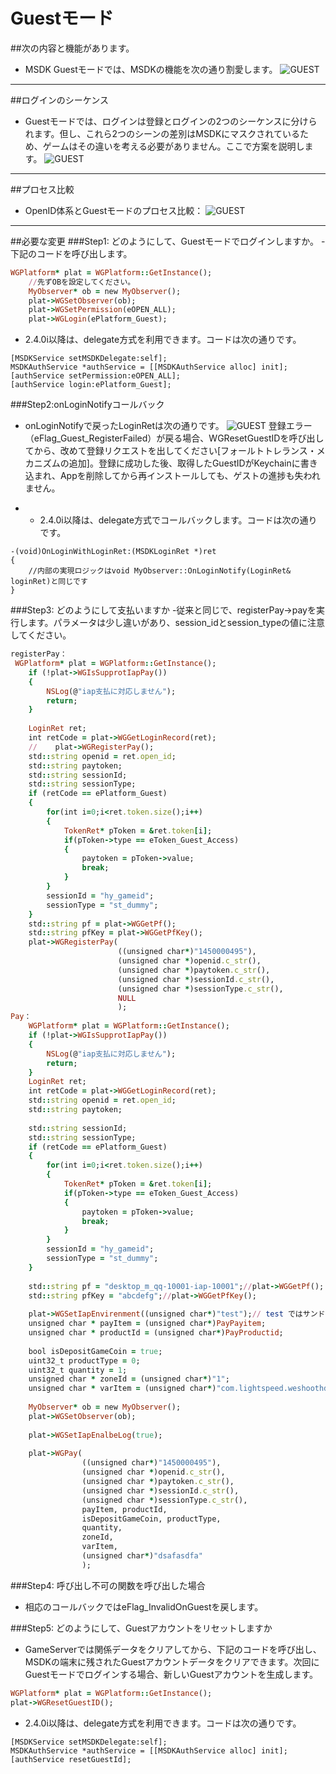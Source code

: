 ﻿Guestモード
===

##次の内容と機能があります。 
 - MSDK Guestモードでは、MSDKの機能を次の通り割愛します。
![GUEST](./Guest1.png)
---

##ログインのシーケンス
 - Guestモードでは、ログインは登録とログインの2つのシーケンスに分けられます。但し、これら2つのシーンの差別はMSDKにマスクされているため、ゲームはその違いを考える必要がありません。ここで方案を説明します。
![GUEST](./Guest2.png)
---

##プロセス比較
 - OpenID体系とGuestモードのプロセス比較：
![GUEST](./Guest3.png)
---

##必要な変更
###Step1: どのようにして、Guestモードでログインしますか。
-下記のコードを呼び出します。
```ruby
WGPlatform* plat = WGPlatform::GetInstance();
    //先ずOBを設定してください。
    MyObserver* ob = new MyObserver();
    plat->WGSetObserver(ob);
    plat->WGSetPermission(eOPEN_ALL);
    plat->WGLogin(ePlatform_Guest);
```

- 2.4.0i以降は、delegate方式を利用できます。コードは次の通りです。
```
[MSDKService setMSDKDelegate:self];
MSDKAuthService *authService = [[MSDKAuthService alloc] init];
[authService setPermission:eOPEN_ALL];
[authService login:ePlatform_Guest];
```

###Step2:onLoginNotifyコールバック
 - onLoginNotifyで戻ったLoginRetは次の通りです。 
 ![GUEST](./Guest4.png)
登録エラー（eFlag_Guest_RegisterFailed）が戻る場合、WGResetGuestIDを呼び出してから、改めて登録リクエストを出してください[フォールトトレランス・メカニズムの追加]。登録に成功した後、取得したGuestIDがKeychainに書き込まれ、Appを削除してから再インストールしても、ゲストの進捗も失われません。

- - 2.4.0i以降は、delegate方式でコールバックします。コードは次の通りです。
```
-(void)OnLoginWithLoginRet:(MSDKLoginRet *)ret
{
    //内部の実現ロジックはvoid MyObserver::OnLoginNotify(LoginRet& loginRet)と同じです
}
```

###Step3: どのようにして支払いますか
 -従来と同じで、registerPay->payを実行します。パラメータは少し違いがあり、session_idとsession_typeの値に注意してください。
```ruby
registerPay：
 WGPlatform* plat = WGPlatform::GetInstance();
    if (!plat->WGIsSupprotIapPay())
    {
        NSLog(@"iap支払に対応しません");
        return;
    }
    
    LoginRet ret;
    int retCode = plat->WGGetLoginRecord(ret);
    //    plat->WGRegisterPay();
    std::string openid = ret.open_id;
    std::string paytoken;    
    std::string sessionId;
    std::string sessionType;    
    if (retCode == ePlatform_Guest)
    {
        for(int i=0;i<ret.token.size();i++)
        {
            TokenRet* pToken = &ret.token[i];
            if(pToken->type == eToken_Guest_Access)
            {
                paytoken = pToken->value;
                break;
            }
        }
        sessionId = "hy_gameid";
        sessionType = "st_dummy";
    }
    std::string pf = plat->WGGetPf();
    std::string pfKey = plat->WGGetPfKey();    
    plat->WGRegisterPay(
                        ((unsigned char*)"1450000495"),
                        (unsigned char *)openid.c_str(),
                        (unsigned char *)paytoken.c_str(),
                        (unsigned char *)sessionId.c_str(),
                        (unsigned char *)sessionType.c_str(),
                        NULL
                        );
Pay：
    WGPlatform* plat = WGPlatform::GetInstance();
    if (!plat->WGIsSupprotIapPay())
    {
        NSLog(@"iap支払に対応しません");
        return;
    }
    LoginRet ret;
    int retCode = plat->WGGetLoginRecord(ret);
    std::string openid = ret.open_id;
    std::string paytoken;
    
    std::string sessionId;
    std::string sessionType;
    if (retCode == ePlatform_Guest)
    {
        for(int i=0;i<ret.token.size();i++)
        {
            TokenRet* pToken = &ret.token[i];
            if(pToken->type == eToken_Guest_Access)
            {
                paytoken = pToken->value;
                break;
            }
        }
        sessionId = "hy_gameid";
        sessionType = "st_dummy";
    }
    
    std::string pf = "desktop_m_qq-10001-iap-10001";//plat->WGGetPf();
    std::string pfKey = "abcdefg";//plat->WGGetPfKey();
    
    plat->WGSetIapEnvirenment((unsigned char*)"test");// test ではサンドボックス環境を設定し、release では実網環境を設定します。 [注釈の補足]
    unsigned char * payItem = (unsigned char*)PayPayitem;
    unsigned char * productId = (unsigned char*)PayProductid;
    
    bool isDepositGameCoin = true;
    uint32_t productType = 0;
    uint32_t quantity = 1;
    unsigned char * zoneId = (unsigned char*)"1";
    unsigned char * varItem = (unsigned char*)"com.lightspeed.weshoothd.600*1";
    
    MyObserver* ob = new MyObserver();
    plat->WGSetObserver(ob);
    
    plat->WGSetIapEnalbeLog(true);
    
    plat->WGPay(
                ((unsigned char*)"1450000495"),
                (unsigned char *)openid.c_str(),
                (unsigned char *)paytoken.c_str(),
                (unsigned char *)sessionId.c_str(),
                (unsigned char *)sessionType.c_str(),
                payItem, productId,
                isDepositGameCoin, productType,
                quantity,
                zoneId,
                varItem,
                (unsigned char*)"dsafasdfa"
                ); 
```

###Step4: 呼び出し不可の関数を呼び出した場合
 - 	相応のコールバックではeFlag_InvalidOnGuestを戻します。

###Step5: どのようにして、Guestアカウントをリセットしますか
 - 	GameServerでは関係データをクリアしてから、下記のコードを呼び出し、MSDKの端末に残されたGuestアカウントデータをクリアできます。次回にGuestモードでログインする場合、新しいGuestアカウントを生成します。
```ruby
WGPlatform* plat = WGPlatform::GetInstance();
plat->WGResetGuestID();
```

- 2.4.0i以降は、delegate方式を利用できます。コードは次の通りです。
```
[MSDKService setMSDKDelegate:self];
MSDKAuthService *authService = [[MSDKAuthService alloc] init];
[authService resetGuestId];
```

